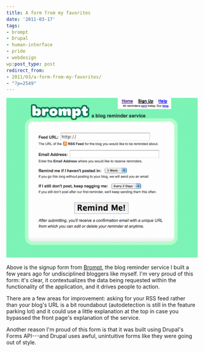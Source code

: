 ```yaml
---
title: A form from my favorites
date: '2011-03-17'
tags:
- brompt
- Drupal
- human-interface
- pride
- webdesign
wp:post_type: post
redirect_from:
- 2011/03/a-form-from-my-favorites/
- "?p=2549"
---
```


![](/uploads/2011-03-17-A-form-from-my-favorites/brompt-signup-600x501.png "brompt-signup")

Above is the signup form from [Brompt](http://brompt.com), the blog reminder service I built a few years ago for undisciplined bloggers like myself. I'm very proud of this form: it's clear, it contextualizes the data being requested within the functionality of the application, and it drives people to action.

There are a few areas for improvement: asking for your RSS feed rather than your blog's URL is a bit roundabout (autodetection is still in the feature parking lot) and it could use a little explanation at the top in case you bypassed the front page's explanation of the service.

Another reason I'm proud of this form is that it was built using Drupal's Forms API---and Drupal uses awful, unintuitive forms like they were going out of style.
